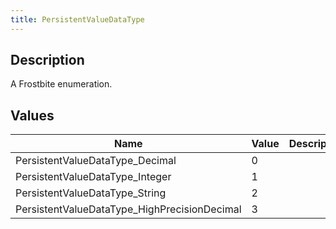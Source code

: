 ```yaml
---
title: PersistentValueDataType
---
```

## Description

A Frostbite enumeration.

## Values

| Name                                          | Value | Description |
| --------------------------------------------- | ----- | ----------- |
| PersistentValueDataType\_Decimal              | 0     |             |
| PersistentValueDataType\_Integer              | 1     |             |
| PersistentValueDataType\_String               | 2     |             |
| PersistentValueDataType\_HighPrecisionDecimal | 3     |             |
